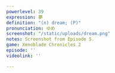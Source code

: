 ```yaml
---
powerlevel: 39
expression: 夢
definition: "(n) dream; (P)"
pronunciation: ゆめ
screenshot: "/static/uploads/dream.png"
notes: Screenshot from Episode 5.
game: Xenoblade Chronicles 2
episode: ''
videolink: ''

---
```

